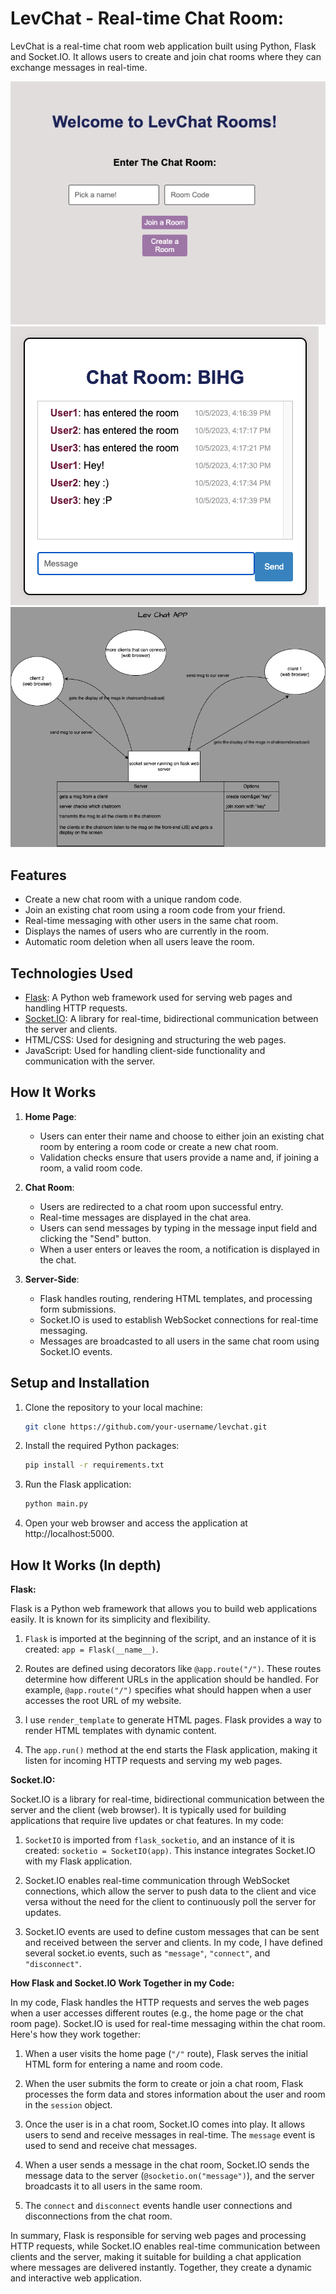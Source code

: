 # LevChat - Real-time Chat Room:
      
LevChat is a real-time chat room web application built using Python, Flask and Socket.IO. It allows users to create and join chat rooms where they can exchange messages in real-time.
  
![LevChat Screenshot](screenshots/1.png)
![LevChat Screenshot](screenshots/2.png)
![LevChat Screenshot](screenshots/LevChatApp.png)
      
## Features

- Create a new chat room with a unique random code.
- Join an existing chat room using a room code from your friend.
- Real-time messaging with other users in the same chat room.
- Displays the names of users who are currently in the room.
- Automatic room deletion when all users leave the room.

## Technologies Used

- [Flask](https://flask.palletsprojects.com/en/2.1.x/): A Python web framework used for serving web pages and handling HTTP requests.
- [Socket.IO](https://socket.io/): A library for real-time, bidirectional communication between the server and clients.
- HTML/CSS: Used for designing and structuring the web pages.
- JavaScript: Used for handling client-side functionality and communication with the server.

## How It Works

1. **Home Page**:
   - Users can enter their name and choose to either join an existing chat room by entering a room code or create a new chat room.
   - Validation checks ensure that users provide a name and, if joining a room, a valid room code.

2. **Chat Room**:
   - Users are redirected to a chat room upon successful entry.
   - Real-time messages are displayed in the chat area.
   - Users can send messages by typing in the message input field and clicking the "Send" button.
   - When a user enters or leaves the room, a notification is displayed in the chat.

3. **Server-Side**:
   - Flask handles routing, rendering HTML templates, and processing form submissions.
   - Socket.IO is used to establish WebSocket connections for real-time messaging.
   - Messages are broadcasted to all users in the same chat room using Socket.IO events.

## Setup and Installation

1. Clone the repository to your local machine:

   ```bash
   git clone https://github.com/your-username/levchat.git

2. Install the required Python packages:
 
    ```bash
    pip install -r requirements.txt

3. Run the Flask application:

    ```bash
    python main.py

4. Open your web browser and access the application at http://localhost:5000.

## How It Works (In depth)

**Flask:**

Flask is a Python web framework that allows you to build web applications easily. It is known for its simplicity and flexibility. 

1. `Flask` is imported at the beginning of the script, and an instance of it is created: `app = Flask(__name__)`.

2. Routes are defined using decorators like `@app.route("/")`. These routes determine how different URLs in the application should be handled. For example, `@app.route("/")` specifies what should happen when a user accesses the root URL of my website.

3. I use `render_template` to generate HTML pages. Flask provides a way to render HTML templates with dynamic content.

4. The `app.run()` method at the end starts the Flask application, making it listen for incoming HTTP requests and serving my web pages.

**Socket.IO:**

Socket.IO is a library for real-time, bidirectional communication between the server and the client (web browser). It is typically used for building applications that require live updates or chat features. In my code:

1. `SocketIO` is imported from `flask_socketio`, and an instance of it is created: `socketio = SocketIO(app)`. This instance integrates Socket.IO with my Flask application.

2. Socket.IO enables real-time communication through WebSocket connections, which allow the server to push data to the client and vice versa without the need for the client to continuously poll the server for updates.

3. Socket.IO events are used to define custom messages that can be sent and received between the server and clients. In my code, I have defined several socket.io events, such as `"message"`, `"connect"`, and `"disconnect"`.

**How Flask and Socket.IO Work Together in my Code:**   

In my code, Flask handles the HTTP requests and serves the web pages when a user accesses different routes (e.g., the home page or the chat room page). Socket.IO is used for real-time messaging within the chat room. Here's how they work together:

1. When a user visits the home page (`"/"` route), Flask serves the initial HTML form for entering a name and room code.

2. When the user submits the form to create or join a chat room, Flask processes the form data and stores information about the user and room in the `session` object.

3. Once the user is in a chat room, Socket.IO comes into play. It allows users to send and receive messages in real-time. The `message` event is used to send and receive chat messages.

4. When a user sends a message in the chat room, Socket.IO sends the message data to the server (`@socketio.on("message")`), and the server broadcasts it to all users in the same room.

5. The `connect` and `disconnect` events handle user connections and disconnections from the chat room.

In summary, Flask is responsible for serving web pages and processing HTTP requests, while Socket.IO enables real-time communication between clients and the server, making it suitable for building a chat application where messages are delivered instantly. Together, they create a dynamic and interactive web application.